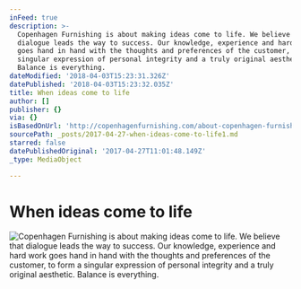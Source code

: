 ```yaml
---
inFeed: true
description: >-
  Copenhagen Furnishing is about making ideas come to life. We believe that
  dialogue leads the way to success. Our knowledge, experience and hard work
  goes hand in hand with the thoughts and preferences of the customer, to form a
  singular expression of personal integrity and a truly original aesthetic.
  Balance is everything. 
dateModified: '2018-04-03T15:23:31.326Z'
datePublished: '2018-04-03T15:23:32.035Z'
title: When ideas come to life
author: []
publisher: {}
via: {}
isBasedOnUrl: 'http://copenhagenfurnishing.com/about-copenhagen-furnishing/'
sourcePath: _posts/2017-04-27-when-ideas-come-to-life1.md
starred: false
datePublishedOriginal: '2017-04-27T11:01:48.149Z'
_type: MediaObject

---
```

# When ideas come to life
![Copenhagen Furnishing is about making ideas come to life. We believe that dialogue leads the way to success. Our knowledge, experience and hard work goes hand in hand with the thoughts and preferences of the customer, to form a singular expression of personal integrity and a truly original aesthetic. Balance is everything. ](https://the-grid-user-content.s3-us-west-2.amazonaws.com/4f5fb3c8-3b6e-4445-99d3-113614fb884e.jpg)